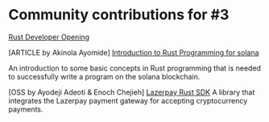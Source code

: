 # Community contributions for #3

[Rust Developer Opening](https://proximal-finch-4f9.notion.site/Rust-Developer-03afbedc6cf24b188bf9caff0581b958)

[ARTICLE by Akinola Ayomide] [Introduction to Rust Programming for solana](https://drayfocus.hashnode.dev/introduction-to-rust-programming-for-solana)

An introduction to some basic concepts in Rust programming that is needed to successfully write a program on the solana blockchain.

[OSS by Ayodeji Adeoti & Enoch Chejieh] [Lazerpay Rust SDK](https://crates.io/crates/lazerpay-rust-sdk)
A library that integrates the Lazerpay payment gateway for accepting cryptocurrency payments.
